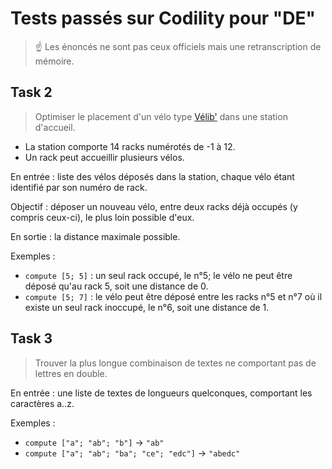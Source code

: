 # Tests passés sur Codility pour "DE"

> ☝ Les énoncés ne sont pas ceux officiels mais une retranscription de mémoire.

## Task 2

> Optimiser le placement d'un vélo type [Vélib'](https://fr.wikipedia.org/wiki/V%C3%A9lib%27_M%C3%A9tropole) dans une station d'accueil.

- La station comporte 14 racks numérotés de -1 à 12.
- Un rack peut accueillir plusieurs vélos.

En entrée : liste des vélos déposés dans la station, chaque vélo étant identifié par son numéro de rack.

Objectif : déposer un nouveau vélo, entre deux racks déjà occupés (y compris ceux-ci), le plus loin possible d'eux.

En sortie : la distance maximale possible.

Exemples :

- `compute [5; 5]` : un seul rack occupé, le n°5; le vélo ne peut être déposé qu'au rack 5, soit une distance de 0.
- `compute [5; 7]` : le vélo peut être déposé entre les racks n°5 et n°7 où il existe un seul rack inoccupé, le n°6, soit une distance de 1.

## Task 3

> Trouver la plus longue combinaison de textes ne comportant pas de lettres en double.

En entrée : une liste de textes de longueurs quelconques, comportant les caractères a..z.

Exemples :

- `compute ["a"; "ab"; "b"]` → `"ab"`
- `compute ["a"; "ab"; "ba"; "ce"; "edc"]` → `"abedc"`
